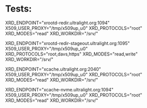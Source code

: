 # Tests:


XRD_ENDPOINT="xrootd-redir.ultralight.org:1094"
X509_USER_PROXY="/tmp/x509up_u0"
XRD_PROTOCOLS="root"
XRD_MODES="read"
XRD_WORKDIR="/srv/"

XRD_ENDPOINT="xrootd-redir-stageout.ultralight.org:1095"
X509_USER_PROXY="/tmp/x509up_u0"
XRD_PROTOCOLS="root,davs,https"
XRD_MODES="read,write"
XRD_WORKDIR="/srv/"

XRD_ENDPOINT="xcache.ultralight.org:2040"
X509_USER_PROXY="/tmp/x509up_u0"
XRD_PROTOCOLS="root"
XRD_MODES="read"
XRD_WORKDIR="/srv/"

XRD_ENDPOINT="xcache-nvme.ultralight.org:1094"
X509_USER_PROXY="/tmp/x509up_u0"
XRD_PROTOCOLS="root"
XRD_MODES="read"
XRD_WORKDIR="/srv/"
